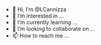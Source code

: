 - 👋 Hi, I’m @LCannizza
- 👀 I’m interested in ...
- 🌱 I’m currently learning ...
- 💞️ I’m looking to collaborate on ...
- 📫 How to reach me ...

<!---
LCannizza/LCannizza is a ✨ special ✨ repository because its `README.md` (this file) appears on your GitHub profile.
You can click the Preview link to take a look at your changes.
--->
